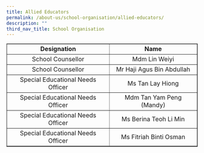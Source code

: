 ```yaml
---
title: Allied Educators
permalink: /about-us/school-organisation/allied-educators/
description: ""
third_nav_title: School Organisation
---
```

<table border="1" cellspacing="2">
<tbody>
<tr>
<td style="text-align: center;"><strong>Designation</strong></td>
<td style="text-align: center;"><strong>Name</strong></td>
</tr>
<tr>
<td style="text-align: center;">School Counsellor</td>
<td style="text-align: center;">Mdm Lin Weiyi</td>
</tr>
<tr>
<td style="text-align: center;">School Counsellor</td>
<td style="text-align: center;">Mr Haji Agus Bin Abdullah</td>
</tr>
<tr>
<td style="text-align: center;">Special Educational Needs Officer</td>
<td style="text-align: center;">Ms Tan Lay Hiong</td>
</tr>
<tr>
<td style="text-align: center;">Special Educational Needs Officer</td>
<td style="text-align: center;">Mdm Tan Yam Peng (Mandy)</td>
</tr>
<tr>
<td style="text-align: center;">Special Educational Needs Officer</td>
<td style="text-align: center;">Ms Berina Teoh Li Min</td>
</tr>
<tr>
<td style="text-align: center;">Special Educational Needs Officer</td>
<td style="text-align: center;">Ms Fitriah Binti Osman </td>
</tr>
</tbody>
</table>